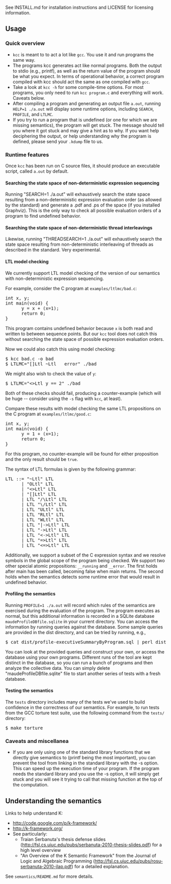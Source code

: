 See INSTALL.md for installation instructions and LICENSE for licensing
information.

## Usage
      
### Quick overview
- `kcc` is meant to to act a lot like `gcc`.  You use it and run programs the
  same way.
- The programs kcc generates act like normal programs.  Both the output to
  stdio (e.g., printf), as well as the return value of the program should be
  what you expect.  In terms of operational behavior, a correct program
  compiled with kcc should act the same as one compiled with `gcc`.
- Take a look at `kcc -h` for some compile-time options.  For most programs,
  you only need to run `kcc program.c` and everything will work.  Caveats
  below.
- After compiling a program and generating an output file `a.out`, running
  `HELP=1 ./a.out` will display some runtime options, including `SEARCH`, 
  `PROFILE`, and `LTLMC`.
- If you try to run a program that is undefined (or one for which we are
  missing semantics), the program will get stuck. The message should tell you
  where it got stuck and may give a hint as to why. If you want help
  deciphering the output, or help understanding why the program is defined,
  please send your `.kdump` file to us.
      
### Runtime features

Once `kcc` has been run on C source files, it should produce an executable
script, called `a.out` by default.

#### Searching the state space of non-deterministic expression sequencing

Running "SEARCH=1 ./a.out" will exhaustively search the state space resulting
from a non-deterministic expression evaluation order (as allowed by the
standard) and generate a .pdf and .ps of the space (if you installed
Graphviz). This is the only way to check all possible evaluation orders of a
program to find undefined behavior.

#### Searching the state space of non-deterministic thread interleavings

Likewise, running "THREADSEARCH=1 ./a.out" will exhaustively search the state
space resulting from non-deterministic interleaving of threads as described in
the standard. Very experimental.

#### LTL model checking

We currently support LTL model checking of the version of our semantics
with non-deterministic expression sequencing.

For example, consider the C program at `examples/ltlmc/bad.c`:
<pre>
int x, y;
int main(void) {
      y = x + (x=1);
      return 0;
}
</pre>

This program contains undefined behavior because `x` is both read and written
to between sequence points. But our `kcc` tool does not catch this without
searching the state space of possible expression evaluation orders. 

Now we could also catch this using model checking:
<pre>
$ kcc bad.c -o bad
$ LTLMC="[]Ltl ~Ltl __error" ./bad
</pre>

We might also wish to check the value of `y`:
<pre>
$ LTLMC="<>Ltl y == 2" ./bad
</pre>
Both of these checks should fail, producing a counter-example (which will be
huge -- consider using the `-s` flag with `kcc`, at least).

Compare these results with model checking the same LTL propositions on the C
program at `examples/ltlmc/good.c`:
<pre>
int x, y;
int main(void) {
      y = 1 + (x=1);
      return 0;
}
</pre>
For this program, no counter-example will be found for either proposition and
the only result should be `true`.

The syntax of LTL formulas is given by the following grammar:
<pre>
LTL ::= "~Ltl" LTL
      | "OLtl" LTL
      | "<>Ltl" LTL
      | "[]Ltl" LTL
      | LTL "/\Ltl" LTL
      | LTL "\/Ltl" LTL
      | LTL "ULtl" LTL
      | LTL "RLtl" LTL
      | LTL "WLtl" LTL
      | LTL "|->Ltl" LTL
      | LTL "->Ltl" LTL 
      | LTL "<->Ltl" LTL
      | LTL "=>Ltl" LTL 
      | LTL "<=>Ltl" LTL
</pre>

Additionally, we support a subset of the C expression syntax and we resolve
symbols in the global scope of the program being checked. We support two other
special atomic propositions: `__running` and `__error`. The first holds after
main has been called, becoming false when main returns. The second holds when
the semantics detects some runtime error that would result in undefined
behavior.

#### Profiling the semantics

Running `PROFILE=1 ./a.out` will record which rules of the semantics are
exercised during the evaluation of the program. The program executes as
normal, but this additional information is recorded in a SQLite database
`maudeProfileDBfile.sqlite` in your current directory. You can access the
information by running queries against the database. Some sample queries are
provided in the dist directory, and can be tried by running, e.g., 
<pre>
$ cat dist/profile-executiveSummaryByProgram.sql | perl dist/accessProfiling.pl
</pre>
You can look at the provided queries and construct your own, or access the
database using your own programs.  Different runs of the tool are kept
distinct in the database, so you can run a bunch of programs and then analyze
the collective data. You can simply delete "maudeProfileDBfile.sqlite" file
to start another series of tests with a fresh database.

#### Testing the semantics

The `tests` directory includes many of the tests we've used to build confidence
in the correctness of our semantics. For example, to run tests from the GCC
torture test suite, use the following command from the `tests/` directory:
<pre>
$ make torture
</pre>

### Caveats and miscellanea

- If you are only using one of the standard library functions that we directly
  give semantics to (printf being the most important), you can prevent the tool
  from linking in the standard library with the -s option. This can speed up
  the execution time of your program. If the program needs the standard
  library and you use the -s option, it will simply get stuck and you will see
  it trying to call that missing function at the top of the computation.

## Understanding the semantics

Links to help understand K:
- http://code.google.com/p/k-framework/
- http://k-framework.org/ 
- See particularly:
    - Traian Serbanuta's thesis defense slides
      (http://fsl.cs.uiuc.edu/pubs/serbanuta-2010-thesis-slides.pdf) for a high
      level overview 
    - "An Overview of the K Semantic Framework" from the Journal of Logic and
      Algebraic Programming
      (http://fsl.cs.uiuc.edu/pubs/rosu-serbanuta-2010-jlap.pdf) for a detailed
      explanation.

See `semantics/README.md` for more details.

